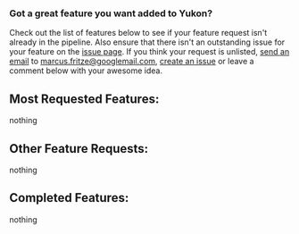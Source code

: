 ### Got a great feature you want added to Yukon? ###

Check out the list of features below to see if your feature request isn't already in the pipeline. Also ensure that there isn't an outstanding issue for your feature on the [issue page](http://code.google.com/p/yukon/issues). If you think your request is unlisted, [send an email](mailto:marcus.fritze@googlemail.com?subject=Yukon) to  marcus.fritze@googlemail.com, [create an issue](http://code.google.com/p/yukon/issues/entry) or leave a comment below with your awesome idea.

## Most Requested Features: ##

nothing


## Other Feature Requests: ##

nothing


## Completed Features: ##

nothing